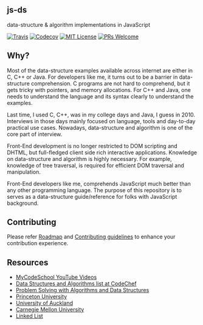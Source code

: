 js-ds
---

data-structure & algorithm implementations in JavaScript

[![Travis](https://img.shields.io/travis/sarbbottam/js-ds.svg?maxAge=2592000&style=flat-square)](https://travis-ci.org/sarbbottam/js-ds)
[![Codecov](https://img.shields.io/codecov/c/github/sarbbottam/js-ds.svg?maxAge=2592000&style=flat-square)](https://codecov.io/gh/sarbbottam/js-ds)
[![MIT License](https://img.shields.io/npm/l/watch-and-rsync.svg?maxAge=2592000&style=flat-square)](http://opensource.org/licenses/MIT)
[![PRs Welcome](https://img.shields.io/badge/PRs-welcome-brightgreen.svg?maxAge=2592000&style=flat-square)](http://makeapullrequest.com)

## Why?

Most of the data-structure examples available across internet are either in C, C++ or Java.
For developers like me, it turns out to be a barrier in data-structure comprehension.
C programs are not hard to comprehend, but it gets tricky with pointers, and memory allocations.
For C++ and Java, one needs to understand the language and its syntax clearly to understand the examples.

Last time, I used C, C++, was in my college days and Java, I guess in 2010.
Interviews in those days mainly focused on language, tools and day-to-day practical use cases.
Nowadays, data-structure and algorithm is one of the core part of interview.

Front-End development is no longer restricted to DOM scripting and DHTML, but full-fledged client side rich interactive applications.
Knowledge on data-structure and algorithm is highly necessary.
For example, knowledge of tree traversal, is required for efficient DOM traversal and manipulation.

Front-End developers like me, comprehends JavaScript much better than any other programming language.
The purpose of this repository is to serves as a data-structure guide/reference for folks with JavaScript background.

## Contributing

Please refer [Roadmap](roadmap.md) and [Contributing guidelines](contributing.md) to enhance your contribution experience.

## Resources

- [MyCodeSchool YouTube Videos](https://www.youtube.com/user/mycodeschool/playlists)
- [Data Structures and Algorithms list at CodeChef](https://discuss.codechef.com/questions/48877/data-structures-and-algorithms)
- [Problem Solving with Algorithms and Data Structures](http://interactivepython.org/runestone/static/pythonds/index.html)
- [Princeton University](http://www.cs.princeton.edu/courses/archive/spr11/cos217/lectures/08DsAlg.pdf)
- [University of Auckland](https://www.cs.auckland.ac.nz/~jmor159/PLDS210/ds_ToC.html)
- [Carnegie Mellon University](http://www.cs.cmu.edu/~adamchik/15-121/lectures/)
- [Linked List](http://codingfreak.blogspot.com/p/data-structures.html)
